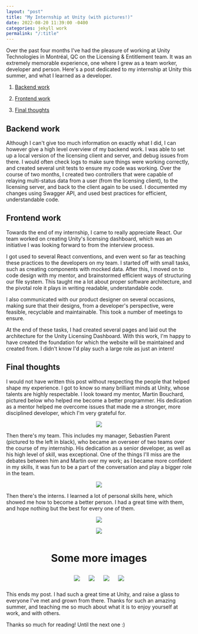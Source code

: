 ```yaml
---
layout: "post"
title: "My Internship at Unity (with pictures!)"
date: 2022-08-20 11:39:00 -0400
categories: jekyll work
permalink: "/:title"
---
```


Over the past four months I've had the pleasure of working at Unity Technologies in Montréal, QC on the Licensing & Entitlement team. It was an extremely memorable experience, one where I grew as a team worker, developer and person. Here's a post dedicated to my internship at Unity this summer, and what I learned as a developer.

1. [Backend work](#backend-work)

2. [Frontend work](#frontend-work)

3. [Final thoughts](#final-thoughts)

## Backend work

Although I can't give too much information on exactly what I did, I can however give a high level overview of my backend work. I was able to set up a local version of the licensing client and server, and debug issues from there. I would often check logs to make sure things were working correctly, and created several unit tests to ensure my code was working. Over the course of two months, I created two controllers that were capable of relaying multi-status data from a user (from the licensing client), to the licensing server, and back to the client again to be used. I documented my changes using Swagger API, and used best practices for efficient, understandable code.

## Frontend work

Towards the end of my internship, I came to really appreciate React. Our team worked on creating Unity's licensing dashboard, which was an initiative I was looking forward to from the interview process.

I got used to several React conventions, and even went so far as teaching these practices to the developers on my team. I started off with small tasks, such as creating components with mocked data. After this, I moved on to code design with my mentor, and brainstormed efficient ways of structuring our file system. This taught me a lot about proper software architecture, and the pivotal role it plays in writing readable, understandable code.

I also communicated with our product designer on several occasions, making sure that their designs, from a developer's perspective, were feasible, recyclable and maintainable. This took a number of meetings to ensure.

At the end of these tasks, I had created several pages and laid out the architecture for the Unity Licensing Dashboard. With this work, I'm happy to have created the foundation for which the website will be maintained and created from. I didn't know I'd play such a large role as just an intern!

## Final thoughts

I would not have written this post without respecting the people that helped shape my experience. I got to know so many brilliant minds at Unity, whose talents are highly respectable. I look toward my mentor, Martin Bouchard, pictured below who helped me become a better programmer. His dedication as a mentor helped me overcome issues that made me a stronger, more disciplined developer, which I'm very grateful for.

<p align="center">
    <img src ="../images/unity/martin.jpg" style="max-width: 300px" />
</p>

Then there's my team. This includes my manager, Sebastien Parent (pictured to the left in black), who became an overseer of two teams over the course of my internship. His dedication as a senior developer, as well as his high level of skill, was exceptional. One of the things I'll miss are the debates between him and Martin over my work; as I became more confident in my skills, it was fun to be a part of the conversation and play a bigger role in the team.

<p align="center">
    <img src ="../images/unity/team.jpeg" style="max-width: 500px" />
</p>

Then there's the interns. I learned a lot of personal skills here, which showed me how to become a better person. I had a great time with them, and hope nothing but the best for every one of them.

<p align="center">
    <img src ="../images/unity/ricky-me-eric.jpeg" style="max-width: 500px" />
</p>

<p align="center">
    <img src ="../images/unity/interns.jpeg" style="max-width: 500px; padding-bottom: 10px;" />
</p>

<h1 align="center">Some more images</h1>

<p align="center" >
    <img src ="../images/unity/team-bbq-2.jpg" style="max-width: 500px; padding:10px;" />
    <img src ="../images/unity/team-bbq-3.jpg" style="max-width: 500px; padding:10px;" />
    <img src ="../images/unity/hersh-me.jpg" style="max-width: 500px; padding:10px;" />
    <img src ="../images/unity/interns-bbq.jpg" style="max-width: 500px; padding:10px;" />
</p>

This ends my post. I had such a great time at Unity, and raise a glass to everyone I've met and grown from there. Thanks for such an amazing summer, and teaching me so much about what it is to enjoy yourself at work, and with others.

Thanks so much for reading! Until the next one :)
